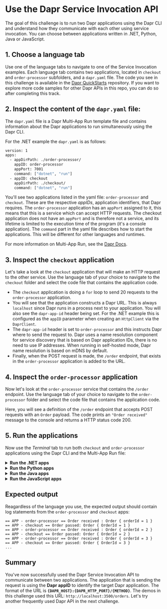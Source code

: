 # Use the Dapr Service Invocation API

The goal of this challenge is to run two Dapr applications using the Dapr CLI and understand how they communicate with each other using service invocation. You can choose between applications written in .NET, Python, Java or JavaScript.

## 1. Choose a language tab

Use one of the language tabs to navigate to one of the Service Invocation examples. Each language tab contains two applications, located in `checkout` and `order-processor` subfolders, and a `dapr.yaml` file. The code you see in this challenge is available in the [Dapr QuickStarts](https://github.com/dapr/quickstarts/) repository. If you want to explore more code samples for other Dapr APIs in this repo, you can do so after completing this track.

## 2. Inspect the content of the `dapr.yaml` file:

 The `dapr.yaml` file is a Dapr Multi-App Run template file and contains information about the Dapr applications to run simultaneously using the Dapr CLI.

 For the .NET example the `dapr.yaml` is as follows:

```bash
version: 1
apps:
  - appDirPath: ./order-processor/
    appID: order-processor
    appPort: 7001
    command: ["dotnet", "run"]
  - appID: checkout
    appDirPath: ./checkout/
    command: ["dotnet", "run"]
```

You'll see two applications listed in the yaml file: `order-processor` and `checkout`. These are the respective *appIDs*, application identifiers, that Dapr requires. The `order-processor` application has an `appPort` assigned to it, this means that this is a service which can accept HTTP requests. The checkout application does not have an `appPort` and is therefore not a service, and its lifetime is limited to the execution time of the program (it's a console application).
The `command` part in the yaml file describes how to start the applications. This will be different for other languages and runtimes.

For more information on Multi-App Run, see the [Dapr Docs](https://docs.dapr.io/developing-applications/local-development/multi-app-dapr-run/multi-app-overview/).

## 3. Inspect the `checkout` application

Let's take a look at the `checkout` application that will make an HTTP request to the other service. Use the language tab of your choice to navigate to the `checkout` folder and select the code file that contains the application code.

- The `checkout` application is doing a `for` loop to send 20 requests to the `order-processor` application.
- You will see that the application constructs a Dapr URL. This is always `localhost` since Dapr runs in a process next to your application. You will also see the `dapr-app-id` header being set. For the .NET example this is configured as the `appID` parameter when creating an `HttpClient` via the `DaprClient`.
- The `dapr-app-id` header is set to `order-processor` and this instructs Dapr where to send the request to. Dapr uses a name resolution component for service discovery that is based on Dapr application IDs, there is no need to use IP addresses.  When running in self-hosted mode, Dapr name resolution is based on mDNS by default.
- Finally, when the POST request is made, the `/order` endpoint, that exists in the `order-processor` application is added to the URL.

## 4. Inspect the `order-processor` application

Now let's look at the `order-processor` service that contains the `/order` endpoint. Use the language tab of your choice to navigate to the `order-processor` folder and select the code file that contains the application code.

Here, you will see a definition of the `/order` endpoint that accepts POST requests with an `Order` payload. The code prints an `"Order received"` message to the console and returns a HTTP status code 200.

## 5. Run the applications

Now use the *Terminal* tab to run both `checkout` and `order-processor` applications using the Dapr CLI and the Multi-App Run file:

<details>
   <summary><b>Run the .NET apps</b></summary>

	Install the depedencies:

```bash
dotnet restore csharp/http/checkout
dotnet restore csharp/http/order-processor
```

Run the applications using the Dapr CLI:

```bash
dapr run -f "csharp/http/dapr.yaml"
```
</details>

<details>
   <summary><b>Run the Python apps</b></summary>

Create a virtual environment and activate it:

```bash
python3 -m venv venv
source venv/bin/activate
```

Install the depedencies:

```bash
pip3 install -r python/http/checkout/requirements.txt
pip3 install -r python/http/order-processor/requirements.txt
```

Run the applications using the Dapr CLI:

```bash
dapr run -f "python/http/dapr.yaml"
```
</details>

<details>
   <summary><b>Run the Java apps</b></summary>

Install the depedencies:

```bash
cd java/http/order-processor
mvn clean install
cd ../checkout
mvn clean install
```

Run the applications using the Dapr CLI:

```bash
cd ..
dapr run -f .
```
</details>

<details>
   <summary><b>Run the JavaScript apps</b></summary>

Install the dependencies:

```bash
cd javascript/http/order-processor
npm install
cd ../checkout
npm install
```
Run the applications using the Dapr CLI:

```bash
cd ..
dapr run -f .
```
</details>

## Expected output

Reagardless of the language you use, the expected output should contain log statements from the `order-processor` and `checkout` apps:

```output
== APP - order-processor == Order received : Order { orderId = 1 }
== APP - checkout == Order passed: Order { OrderId = 1 }
== APP - order-processor == Order received : Order { orderId = 2 }
== APP - checkout == Order passed: Order { OrderId = 2 }
== APP - order-processor == Order received : Order { orderId = 3 }
== APP - checkout == Order passed: Order { OrderId = 3 }
...
```

## Summary
You've now successfully used the Dapr Service Invocation API to communicate between two applications. The application that is sending the request is using the **Dapr appID** to identify the target Dapr application. The format of the URL is **`{DAPR_HOST}:{DAPR_HTTP_PORT}/{METHOD}`**. The demos in this challenge used this URL: `http://localhost:3500/orders`. Let's try another frequently used Dapr API in the next challenge.
